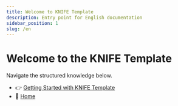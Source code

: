 ```yaml
---
title: Welcome to KNIFE Template
description: Entry point for English documentation
sidebar_position: 1
slug: /en
---
```


# Welcome to the KNIFE Template

Navigate the structured knowledge below.

- 👉 [Getting Started with KNIFE Template](/docs/en/knife-template-for-dummies)
- 🔁 [Home](/)
